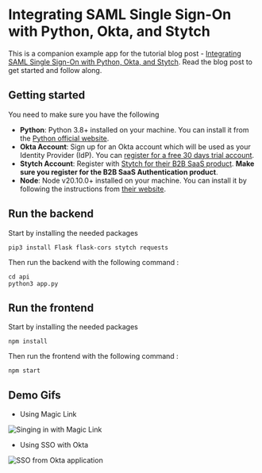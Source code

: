 # Integrating SAML Single Sign-On with Python, Okta, and Stytch
This is a companion example app for the tutorial blog post - [Integrating SAML Single Sign-On with Python, Okta, and Stytch](https://stytch.com/blog/integrating-saml-sso-with-python-okta-stytch). Read the blog post to get started and follow along. 

## Getting started

You need to make sure you have the following

- **Python**: Python 3.8+ installed on your machine. You can install it from the [Python official website](https://www.python.org/).
- **Okta Account**: Sign up for an Okta account which will be used as your Identity Provider (IdP). You can [register for a free 30 days trial account](https://www.okta.com/free-trial/).
- **Stytch Account**: Register with [Stytch for their B2B SaaS product](https://stytch.com/dashboard/start-now). **Make sure you register for the B2B SaaS Authentication product**.
- **Node**: Node v20.10.0+ installed on your machine. You can install it by following the instructions from [their website](https://docs.npmjs.com/downloading-and-installing-node-js-and-npm).

## Run the backend

Start by installing the needed packages

```
pip3 install Flask flask-cors stytch requests
```

Then run the backend with the following command :

```
cd api
python3 app.py
```

## Run the frontend

Start by installing the needed packages

```
npm install
```

Then run the frontend with the following command :

```
npm start
```

## Demo Gifs

- Using Magic Link

![Singing in with Magic Link](https://i.imgur.com/bgwgACJ.gif)

- Using SSO with Okta

![SSO from Okta application](https://i.imgur.com/Q00ok25.gif)

